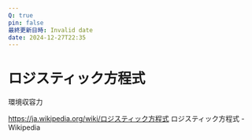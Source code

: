 ```yaml
---
Q: true
pin: false
最終更新日時: Invalid date
date: 2024-12-27T22:35
---
```

# ロジスティック方程式

環境収容力

https://ja.wikipedia.org/wiki/ロジスティック方程式 ロジスティック方程式 - Wikipedia